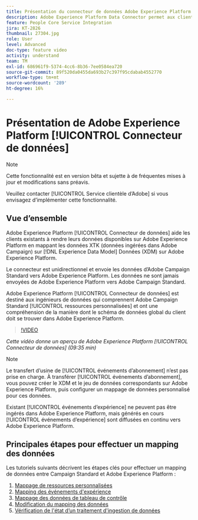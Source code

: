 ```yaml
---
title: Présentation du connecteur de données Adobe Experience Platform
description: Adobe Experience Platform Data Connector permet aux clients existants de rendre leurs données disponibles sur Adobe Experience Platform en mappant les données XTK (données ingérées dans Campaign) avec les données XDM (Experience Data Model) sur Adobe Experience Platform.
feature: People Core Service Integration
jira: KT-2826
thumbnail: 27304.jpg
role: User
level: Advanced
doc-type: feature video
activity: understand
team: TM
exl-id: 686961f9-5374-4cc6-8b36-7ee0584ea720
source-git-commit: 89f520da0455da693b27c397f95cdabab4552770
workflow-type: tm+mt
source-wordcount: '289'
ht-degree: 16%

---
```


# Présentation de Adobe Experience Platform [!UICONTROL Connecteur de données]

>[!NOTE]
>
>Cette fonctionnalité est en version bêta et sujette à de fréquentes mises à jour et modifications sans préavis.
>
>Veuillez contacter [!UICONTROL Service clientèle d’Adobe] si vous envisagez d’implémenter cette fonctionnalité.

## Vue d’ensemble

Adobe Experience Platform [!UICONTROL Connecteur de données] aide les clients existants à rendre leurs données disponibles sur Adobe Experience Platform en mappant les données XTK (données ingérées dans Adobe Campaign) sur [!DNL Experience Data Model] Données (XDM) sur Adobe Experience Platform.

Le connecteur est unidirectionnel et envoie les données d’Adobe Campaign Standard vers Adobe Experience Platform. Les données ne sont jamais envoyées de Adobe Experience Platform vers Adobe Campaign Standard.

Adobe Experience Platform [!UICONTROL Connecteur de données] est destiné aux ingénieurs de données qui comprennent Adobe Campaign Standard [!UICONTROL ressources personnalisées] et ont une compréhension de la manière dont le schéma de données global du client doit se trouver dans Adobe Experience Platform.

>[!VIDEO](https://video.tv.adobe.com/v/27304?quality=12&learn=on)

*Cette vidéo donne un aperçu de Adobe Experience Platform [!UICONTROL Connecteur de données] (09:35 min)*

>[!NOTE]
>
>Le transfert d’usine de [!UICONTROL événements d’abonnement] n’est pas prise en charge. À transférer [!UICONTROL événements d’abonnement], vous pouvez créer le XDM et le jeu de données correspondants sur Adobe Experience Platform, puis configurer un mappage de données personnalisé pour ces données.
>
>Existant [!UICONTROL événements d’expérience] ne peuvent pas être ingérés dans Adobe Experience Platform, mais générés en cours [!UICONTROL événements d’expérience] sont diffusées en continu vers Adobe Experience Platform.

## Principales étapes pour effectuer un mapping des données

Les tutoriels suivants décrivent les étapes clés pour effectuer un mapping de données entre Campaign Standard et Adobe Experience Platform :

1. [Mappage de ressources personnalisées](/help/administrating/adobe-experience-platform-data-connector/mapping-custom-resources.md)
2. [Mapping des événements d&#39;expérience](/help/administrating/adobe-experience-platform-data-connector/mapping-experience-events.md)
3. [Mappage des données de tableau de contrôle](/help/administrating/adobe-experience-platform-data-connector/mapping-seed-table-data.md)
4. [Modification du mapping des données](/help/administrating/adobe-experience-platform-data-connector/modifying-data-mapping.md)
5. [Vérification de l&#39;état d’un traitement d&#39;ingestion de données](/help/administrating/adobe-experience-platform-data-connector/checking-status-of-data-ingestion-jobs.md)

